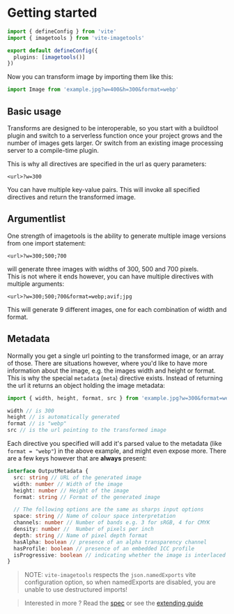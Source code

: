 # Getting started

```ts
import { defineConfig } from 'vite'
import { imagetools } from 'vite-imagetools'

export default defineConfig({
  plugins: [imagetools()]
})
```

Now you can transform image by importing them like this:

```js
import Image from 'example.jpg?w=400&h=300&format=webp'
```

## Basic usage

Transforms are designed to be interoperable, so you start with a buildtool plugin and switch to a serverless function
once your project grows and the number of images gets larger. Or switch from an existing image processing server to a
compile-time plugin.

This is why all directives are specified in the url as query parameters:

```
<url>?w=300
```

You can have multiple key-value pairs. This will invoke all specified directives and return the transformed image.

## Argumentlist

One strength of imagetools is the ability to generate multiple image versions from one import statement:

```
<url>?w=300;500;700
```

will generate three images with widths of 300, 500 and 700 pixels.<br> This is not where it ends however, you can have
multiple directives with multiple arguments:

```
<url>?w=300;500;700&format=webp;avif;jpg
```

This will generate 9 different images, one for each combination of width and format.

## Metadata

Normally you get a single url pointing to the transformed image, or an array of those. There are situations however, where you'd like to have more information about the image, e.g. the images width and height or format.
This is why the special `metadata` (`meta`) directive exists. Instead of returning the url it returns an object holding the image metadata:

```js
import { width, height, format, src } from 'example.jpg?w=300&format=webp&as=metadata'

width // is 300
height // is automatically generated
format // is "webp"
src // is the url pointing to the transformed image
```

Each directive you specified will add it's parsed value to the metadata (like `format = "webp"`) in the above example,
and might even expose more. There are a few keys however that are **always** present:

```ts
interface OutputMetadata {
  src: string // URL of the generated image
  width: number // Width of the image
  height: number // Height of the image
  format: string // Format of the generated image

  // The following options are the same as sharps input options
  space: string // Name of colour space interpretation
  channels: number // Number of bands e.g. 3 for sRGB, 4 for CMYK
  density: number //  Number of pixels per inch
  depth: string // Name of pixel depth format
  hasAlpha: boolean // presence of an alpha transparency channel
  hasProfile: boolean // presence of an embedded ICC profile
  isProgressive: boolean // indicating whether the image is interlaced using a progressive scan
}
```

> NOTE: `vite-imagetools` respects the `json.namedExports` vite configuration option, so when namedExports are disabled,
> you are unable to use destructured imports!

> Interested in more ? Read the [spec](../spec.md) or see the [extending guide](extending.md)
